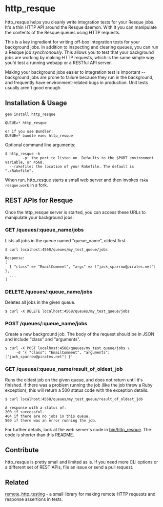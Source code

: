 http_resque
===========
http_resque helps you cleanly write integration tests for your Resque jobs. It's a thin HTTP API around the
Resque daemon. With it you can manipulate the contents of the Resque queues using HTTP requests.

This is a key ingredient for writing off-box integration tests for your background jobs. In addition to inspecting and clearing queues, you can run a Resque job _synchronously_. This allows you to test that your
background jobs are working by making HTTP requests, which is the same simple way you'd test a running webapp or a RESTful API server.

Making your background jobs easier to integration test is important -- background jobs are prone to failure
because they run in the background, and frequently have environment-related bugs in production. Unit tests
usually aren't good enough.

Installation & Usage
--------------------

    gem install http_resque

    QUEUE=* http_resque

    or if you use Bundler:
    QUEUE=* bundle exec http_resque

Optional command line arguments:

    $ http_resque -h
            -p: the port to listen on. Defaults to the $PORT environment variable, or 4568.
      --rakefile: the location of your Rakefile. The default is "./Rakefile".

When run, http_resque starts a small web server and then invokes `rake resque:work` in a fork.

REST APIs for Resque
--------------------

Once the http_resque server is started, you can access these URLs to manipulate your background jobs:

### GET /queues/:queue_name/jobs

Lists all jobs in the queue named "queue_name", oldest first.

    $ curl localhost:4568/queues/my_test_queue/jobs

    Response:
    [
      { "class" => "EmailComment", "args" => ["jack_sparrow@pirates.net"] },
      ...
    ]

### DELETE /queues/:queue_name/jobs

Deletes all jobs in the given queue.

    $ curl -X DELETE localhost:4568/queues/my_test_queue/jobs

### POST /queues/:queue_name/jobs

Create a new background job. The body of the request should be in JSON and include "class" and "arguments".

    $ curl -X POST localhost:4568/queues/my_test_queue/jobs \
         -d '{ "class": "EmailComment", "arguments":["jack_sparrow@pirates.net"] }'

### GET /queues/:queue_name/result_of_oldest_job

Runs the oldest job on the given queue, and does not return until it's finished. If there was a problem
running the job (like the job threw a Ruby exception), this will return a 500 status code with the exception
details.

    $ curl localhost:4568/queues/my_test_queue/result_of_oldest_job

    A response with a status of:
    200 if successful.
    404 if there are no jobs in this queue.
    500 if there was an error running the job.

For further details, look at the web server's code in [bin/http_resque](https://github.com/philc/http_resque/blob/master/bin/http_resque). The code is shorter than this README.

Contribute
----------
http_resque is pretty small and limited as is. If you need more CLI options or a different set of REST APIs, file an issue or send a pull request.

Related
-------
[remote_http_testing](https://github.com/ooyala/remote_http_testing) - a small library for making remote HTTP requests and response assertions in tests.
